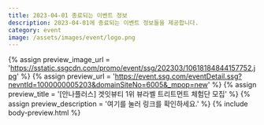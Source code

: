 ```yaml
---
title: 2023-04-01 종료되는 이벤트 정보
description: 2023-04-01에 종료되는 이벤트 정보들을 제공합니다.
category: event
image: /assets/images/event/logo.png
---
```

{% assign preview_image_url = 'https://sstatic.ssgcdn.com/promo/event/ssg/202303/10618184844157752.jpg' %}
{% assign preview_url = 'https://event.ssg.com/eventDetail.ssg?nevntId=1000000005203&domainSiteNo=6005&_mpop=new' %}
{% assign preview_title = '[안나플러스] 겟잇뷰티 1위 뷰라벨 트리트먼트 체험단 모집' %}
{% assign preview_description = '여기를 눌러 링크를 확인하세요.' %}
{% include body-preview.html %}